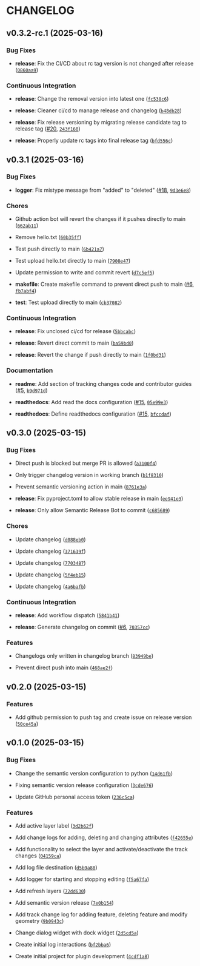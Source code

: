 # CHANGELOG


## v0.3.2-rc.1 (2025-03-16)

### Bug Fixes

- **release**: Fix the CI/CD about rc tag version is not changed after release
  ([`0860aa9`](https://github.com/ahmadzfaiz/qgis-track-changes/commit/0860aa942b0dfc88f10a41451b3b1059e42a95d8))

### Continuous Integration

- **release**: Change the removal version into latest one
  ([`fc530c6`](https://github.com/ahmadzfaiz/qgis-track-changes/commit/fc530c6244e3cac8d2c424daedf327033e247a03))

- **release**: Cleaner ci/cd to manage release and changelog
  ([`b48db28`](https://github.com/ahmadzfaiz/qgis-track-changes/commit/b48db28ca49504ce19da1bee25baadb84715afa4))

- **release**: Fix release versioning by migrating release candidate tag to release tag
  ([#20](https://github.com/ahmadzfaiz/qgis-track-changes/pull/20),
  [`243f160`](https://github.com/ahmadzfaiz/qgis-track-changes/commit/243f1605f98e80e90b21d29965650075cae49508))

- **release**: Properly update rc tags into final release tag
  ([`bfd556c`](https://github.com/ahmadzfaiz/qgis-track-changes/commit/bfd556c80f4a10a266445237583cbd5f9b6e43b9))


## v0.3.1 (2025-03-16)

### Bug Fixes

- **logger**: Fix mistype message from "added" to "deleted"
  ([#18](https://github.com/ahmadzfaiz/qgis-track-changes/pull/18),
  [`9d3e6e8`](https://github.com/ahmadzfaiz/qgis-track-changes/commit/9d3e6e88bba88b98627bf2297d44317800ae28b9))

### Chores

- Github action bot will revert the changes if it pushes directly to main
  ([`662ab11`](https://github.com/ahmadzfaiz/qgis-track-changes/commit/662ab1154ddb9df81b12312f6f1d2af990c5217b))

- Remove hello.txt
  ([`60b35ff`](https://github.com/ahmadzfaiz/qgis-track-changes/commit/60b35ffc8101d4cd864dc274552ced4fe8be88e4))

- Test push directly to main
  ([`6b421a7`](https://github.com/ahmadzfaiz/qgis-track-changes/commit/6b421a7fe91a361233582450de05b7083fefa113))

- Test upload hello.txt directly to main
  ([`7908e47`](https://github.com/ahmadzfaiz/qgis-track-changes/commit/7908e47d7bac0168e6d536ac418d85f7316a97a2))

- Update permission to write and commit revert
  ([`d7c5ef5`](https://github.com/ahmadzfaiz/qgis-track-changes/commit/d7c5ef59457f225b15b8bd813c289780e7bc09dd))

- **makefile**: Create makefile command to prevent direct push to main
  ([#6](https://github.com/ahmadzfaiz/qgis-track-changes/pull/6),
  [`fb7abf4`](https://github.com/ahmadzfaiz/qgis-track-changes/commit/fb7abf42ee799b477c79235dc60ba8a8c62c3d48))

- **test**: Test upload directly to main
  ([`cb37082`](https://github.com/ahmadzfaiz/qgis-track-changes/commit/cb37082b50bdf70200d19ceafa995cd8684eae72))

### Continuous Integration

- **release**: Fix unclosed ci/cd for release
  ([`5bbcabc`](https://github.com/ahmadzfaiz/qgis-track-changes/commit/5bbcabc044e2d9d43147754dde20375f90a59a28))

- **release**: Revert direct commit to main
  ([`ba59bd0`](https://github.com/ahmadzfaiz/qgis-track-changes/commit/ba59bd0aed795b7fc7ea53006df9128d2088f0ed))

- **release**: Revert the change if push directly to main
  ([`1f0bd31`](https://github.com/ahmadzfaiz/qgis-track-changes/commit/1f0bd3142347309fe78ee1b5bcdbcc47f7c89080))

### Documentation

- **readme**: Add section of tracking changes code and contributor guides
  ([#5](https://github.com/ahmadzfaiz/qgis-track-changes/pull/5),
  [`b9d971d`](https://github.com/ahmadzfaiz/qgis-track-changes/commit/b9d971db879044ed6f169f7ec68c455f8d202876))

- **readthedocs**: Add read the docs configuration
  ([#15](https://github.com/ahmadzfaiz/qgis-track-changes/pull/15),
  [`05e99e3`](https://github.com/ahmadzfaiz/qgis-track-changes/commit/05e99e39f1f159cafb78f3da0b5dd808fa3cdf71))

- **readthedocs**: Define readthedocs configuration
  ([#15](https://github.com/ahmadzfaiz/qgis-track-changes/pull/15),
  [`bfccdaf`](https://github.com/ahmadzfaiz/qgis-track-changes/commit/bfccdaf8700fc7c4f8b67973ec5267d1bdf92d5b))


## v0.3.0 (2025-03-15)

### Bug Fixes

- Direct push is blocked but merge PR is allowed
  ([`a3100f4`](https://github.com/ahmadzfaiz/qgis-track-changes/commit/a3100f47eb528337ddc4271d39cb8098c27982df))

- Only trigger changelog version in working branch
  ([`b1f8310`](https://github.com/ahmadzfaiz/qgis-track-changes/commit/b1f831009d047400a90634a75dc2881c96440fc3))

- Prevent semantic versioning action in main
  ([`8761e3a`](https://github.com/ahmadzfaiz/qgis-track-changes/commit/8761e3aaaad39899486cab26f4f75ee82d24db6d))

- **release**: Fix pyproject.toml to allow stable release in main
  ([`ee941e3`](https://github.com/ahmadzfaiz/qgis-track-changes/commit/ee941e397944f02e433b4d47791d815bc129da61))

- **release**: Only allow Semantic Release Bot to commit
  ([`c685689`](https://github.com/ahmadzfaiz/qgis-track-changes/commit/c6856894ae1de92ddac335d9094f9cc9894efcbb))

### Chores

- Update changelog
  ([`d088eb0`](https://github.com/ahmadzfaiz/qgis-track-changes/commit/d088eb00c5d64443c73ea4455ee75b9b0b7d5ede))

- Update changelog
  ([`371639f`](https://github.com/ahmadzfaiz/qgis-track-changes/commit/371639f3737537708303ae04d2e320c999d86364))

- Update changelog
  ([`7703487`](https://github.com/ahmadzfaiz/qgis-track-changes/commit/7703487ab1514353a9c1bc76234a7efe632f5c8b))

- Update changelog
  ([`5f4eb15`](https://github.com/ahmadzfaiz/qgis-track-changes/commit/5f4eb1546a92584524fe931c92e6d3af58ce24f2))

- Update changelog
  ([`4a6bafb`](https://github.com/ahmadzfaiz/qgis-track-changes/commit/4a6bafbe004bb573c669833489a30c3e0b1fed7d))

### Continuous Integration

- **release**: Add workflow dispatch
  ([`5841b41`](https://github.com/ahmadzfaiz/qgis-track-changes/commit/5841b4115e5a12eab0055a30ad9516284e761c42))

- **release**: Generate changelog on commit
  ([#6](https://github.com/ahmadzfaiz/qgis-track-changes/pull/6),
  [`70357cc`](https://github.com/ahmadzfaiz/qgis-track-changes/commit/70357cc8caecd0b08093a138d30e07b6879a3ccc))

### Features

- Changelogs only written in changelog branch
  ([`83949be`](https://github.com/ahmadzfaiz/qgis-track-changes/commit/83949bee0de49359eb595d8bd4000964f144258a))

- Prevent direct push into main
  ([`468ae2f`](https://github.com/ahmadzfaiz/qgis-track-changes/commit/468ae2f352f4b358e78a71034f10ec022374f4bc))


## v0.2.0 (2025-03-15)

### Features

- Add github permission to push tag and create issue on release version
  ([`50ce45a`](https://github.com/ahmadzfaiz/qgis-track-changes/commit/50ce45a29e44d2121767aba4305015ecab5365c0))


## v0.1.0 (2025-03-15)

### Bug Fixes

- Change the semantic version configuration to python
  ([`14d61fb`](https://github.com/ahmadzfaiz/qgis-track-changes/commit/14d61fb73ebf71f4d77a2a40df97e66dff9c6a3b))

- Fixing semantic version release configuration
  ([`3cde676`](https://github.com/ahmadzfaiz/qgis-track-changes/commit/3cde676b6e8f51831b9d2efb7a25f9bbd1e67743))

- Update GitHub personal access token
  ([`236c5ca`](https://github.com/ahmadzfaiz/qgis-track-changes/commit/236c5cac792777fb66ba5f0614b77a2e8528e211))

### Features

- Add active layer label
  ([`3d2b62f`](https://github.com/ahmadzfaiz/qgis-track-changes/commit/3d2b62fb88d37dbd0fe2a18be591cb09382b04a7))

- Add change logs for adding, deleting and changing attributes
  ([`f42655e`](https://github.com/ahmadzfaiz/qgis-track-changes/commit/f42655efa17f06b964e2e5c16bd3e75c99aa2c44))

- Add functionality to select the layer and activate/deactivate the track changes
  ([`04159ca`](https://github.com/ahmadzfaiz/qgis-track-changes/commit/04159ca5e98f5a515b0266dd61f4a3c84d9a12e7))

- Add log file destination
  ([`d5b9a88`](https://github.com/ahmadzfaiz/qgis-track-changes/commit/d5b9a8843f206333dcb3bb2d3c2d993a22811119))

- Add logger for starting and stopping editing
  ([`f5a67fa`](https://github.com/ahmadzfaiz/qgis-track-changes/commit/f5a67fa48b0929e4e2931be543806bbc9a71ddc8))

- Add refresh layers
  ([`72dd630`](https://github.com/ahmadzfaiz/qgis-track-changes/commit/72dd630616ce2f70ffd8299f50e79a7e79b5426b))

- Add semantic version release
  ([`7e0b154`](https://github.com/ahmadzfaiz/qgis-track-changes/commit/7e0b15467d5f56f843623ff7f495ea8a0645773e))

- Add track change log for adding feature, deleting feature and modify geometry
  ([`9b0943c`](https://github.com/ahmadzfaiz/qgis-track-changes/commit/9b0943c734084b2ed87187a077860978f61cd046))

- Change dialog widget with dock widget
  ([`2d5cd5a`](https://github.com/ahmadzfaiz/qgis-track-changes/commit/2d5cd5a0c23ec73d5a966f66f0449d798c336349))

- Create initial log interactions
  ([`bf2bba6`](https://github.com/ahmadzfaiz/qgis-track-changes/commit/bf2bba656a8ff4b82de24d7c19e239d15afb15d4))

- Create initial project for plugin development
  ([`4cdf1a8`](https://github.com/ahmadzfaiz/qgis-track-changes/commit/4cdf1a82caee325ea11ff07c3e391582207ca276))
